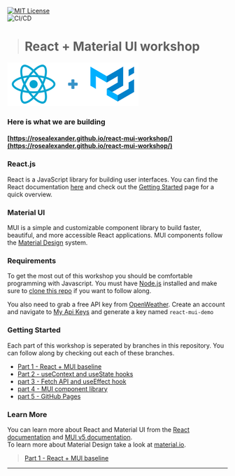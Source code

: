 [![MIT License][license-shield]][license-url] \
![CI/CD](https://github.com/rosealexander/react-mui-workshop/actions/workflows/main.yml/badge.svg)

> # React + Material UI workshop
![React + Material UI logos](./react_mui.png)

### Here is what we are building 
#### [https://rosealexander.github.io/react-mui-workshop/](https://rosealexander.github.io/react-mui-workshop/)

### React.js
React is a JavaScript library for building user interfaces.
You can find the React documentation [here](https://reactjs.org/docs)
and check out the [Getting Started](https://reactjs.org/docs/getting-started.html) page for a quick overview.

### Material UI
MUI is a simple and customizable component library to build faster, beautiful, and more accessible React applications.
MUI components follow the [Material Design](https://material.io/design/introduction) system.

### Requirements
To get the most out of this workshop you should be comfortable programming with Javascript.
You must have [Node.js](https://nodejs.org/en/) installed and make sure to [clone this repo](https://docs.github.com/en/repositories/creating-and-managing-repositories/cloning-a-repository)
if you want to follow along.

You also need to grab a free API key from [OpenWeather](https://openweathermap.org/api).
Create an account and navigate to [My Api Keys](https://home.openweathermap.org/api_keys)
and generate a key named `react-mui-demo`

### Getting Started
Each part of this workshop is seperated by branches in this repository. 
You can follow along by checking out each of these branches.
+ [Part 1 - React + MUI baseline](https://github.com/rosealexander/react-mui-workshop/tree/part1-react+mui-baseline)
+ [Part 2 - useContext and useState hooks](https://github.com/rosealexander/react-mui-workshop/tree/part2-useContext%26useState)
+ [part 3 - Fetch API and useEffect hook](https://github.com/rosealexander/react-mui-workshop/tree/part3-useEffect+useMemo)
+ [part 4 - MUI component library](https://github.com/rosealexander/react-mui-workshop/tree/part4-MUI)
+ [part 5 - GitHub Pages](https://github.com/rosealexander/react-mui-workshop/tree/part5-GitHub-Pages)

### Learn More
You can learn more about React and Material UI from the [React documentation](https://reactjs.org/)
and [MUI v5 documentation](https://mui.com/getting-started/installation/). \
To learn more about Material Design take a look at [material.io](https://material.io/design).

> [Part 1 - React + MUI baseline](https://github.com/rosealexander/react-mui-workshop/tree/part1-react+mui-baseline)

___
<!-- https://www.markdownguide.org/basic-syntax/#reference-style-links -->
[license-shield]: https://img.shields.io/github/license/rosealexander/react-mui-workshop.svg?style=for-the-badge
[license-url]: https://github.com/rosealexander/react-mui-workshop/blob/master/LICENSE
